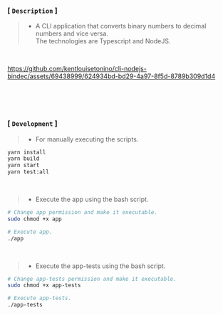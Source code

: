### [ `Description` ]
> - A CLI application that converts binary numbers to decimal numbers and vice versa. <br />
    The technologies are Typescript and NodeJS.

<br />

https://github.com/kentlouisetonino/cli-nodejs-bindec/assets/69438999/624934bd-bd29-4a97-8f5d-8789b309d1d4

<br />
<br />
<br />



### [ `Development` ]
> - For manually executing the scripts.
```bash
yarn install
yarn build
yarn start
yarn test:all
```

<br />

> - Execute the app using the bash script.
```bash
# Change app permission and make it executable.
sudo chmod +x app

# Execute app.
./app
```

<br />

> - Execute the app-tests using the bash script.
```bash
# Change app-tests permission and make it executable.
sudo chmod +x app-tests

# Execute app-tests.
./app-tests
```

